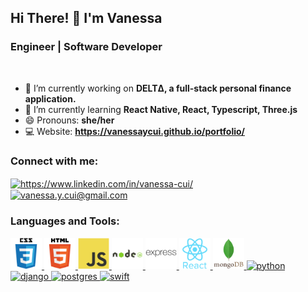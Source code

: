 ## Hi There! 👋 I'm Vanessa

### Engineer | Software Developer

<br/>

<!--
**vanessaycui/vanessaycui** is a ✨ _special_ ✨ repository because its `README.md` (this file) appears on your GitHub profile.

Here are some ideas to get you started:
-->

- 🔭 I’m currently working on <strong>DELTΔ, a full-stack personal finance application.</strong>
- 🌱 I’m currently learning <strong>React Native, React, Typescript, Three.js</strong>
  <!-- - 👯 I’m looking to collaborate on ... -->
  <!-- - 🤔 I’m looking for help with ... -->
  <!-- - 💬 Ask me about ... -->
- 😄 Pronouns: <strong>she/her</strong>
- 💻 Website: <strong>https://vanessaycui.github.io/portfolio/</strong>

### **Connect with me**:
<div align=left>
<a href="https://www.linkedin.com/in/vanessa-cui/" target="blank">
<img align="center" src="https://raw.githubusercontent.com/rahuldkjain/github-profile-readme-generator/master/src/images/icons/Social/linked-in-alt.svg" alt="https://www.linkedin.com/in/vanessa-cui/" width="50" height="50" /> 
</a>

<br/>

<a href="https://mail.google.com/mail/?view=cm&fs=1&to=vanessa.y.cui@gmail.com" target="blank">
<img align="center" src="https://icongr.am/devicon/google-original.svg?size=128&color=currentColor" alt="vanessa.y.cui@gmail.com" width="50" height="50" />
</a>
</div>

### **Languages and Tools:**
<div align=leftr>
<a href="https://www.w3schools.com/css/" target="_blank" rel="noreferrer">
<img src="https://raw.githubusercontent.com/devicons/devicon/master/icons/css3/css3-original-wordmark.svg" alt="css3" width="50" height="50"/>
</a> 
<a href="https://www.w3schools.com/html/" target="_blank" rel="noreferrer">
<img src="https://raw.githubusercontent.com/devicons/devicon/master/icons/html5/html5-original-wordmark.svg" alt="html5" width="50" height="50"/>
</a>
<a href="https://www.javascript.com/" target="_blank" rel="noreferrer">
<img src="https://raw.githubusercontent.com/devicons/devicon/master/icons/javascript/javascript-original.svg" alt="javascript" width="50" height="50"/>
</a>

<a href="https://nodejs.org" target="_blank" rel="noreferrer">
<img src="https://raw.githubusercontent.com/devicons/devicon/master/icons/nodejs/nodejs-original-wordmark.svg" alt="nodejs" width="50" height="50"/>
</a>
<a href="https://expressjs.com" target="_blank" rel="noreferrer">
<img src="https://raw.githubusercontent.com/devicons/devicon/master/icons/express/express-original-wordmark.svg" alt="express" width="50" height="50"/>
</a>
<a href="https://reactjs.org/" target="_blank" rel="noreferrer">
<img src="https://raw.githubusercontent.com/devicons/devicon/master/icons/react/react-original-wordmark.svg" alt="react" width="50" height="50"/>
</a>
<a href="https://www.mongodb.com/" target="_blank" rel="noreferrer">
<img src="https://raw.githubusercontent.com/devicons/devicon/master/icons/mongodb/mongodb-original-wordmark.svg" alt="mongodb" width="50" height="50"/>
</a>

<a href="https://www.python.org/" target="_blank" rel="noreferrer">
<img src="https://icongr.am/devicon/python-original.svg?size=128&color=currentColor" alt="python" width="50" height="50"/>
</a>
<a href="https://www.djangoproject.com/" target="_blank" rel="noreferrer">
<img src="https://icongr.am/devicon/django-original.svg?size=128&color=currentColor" alt="django" width="50" height="50"/>
</a><a href="https://www.postgresql.org/" target="_blank" rel="noreferrer">
<img src="https://icongr.am/devicon/postgresql-original.svg?size=128&color=currentColor" alt="postgres" width="50" height="50"/>
</a>

<a href="https://www.apple.com/ca/swift/" target="_blank" rel="noreferrer">
<img src="https://icongr.am/devicon/swift-original.svg?size=128&color=currentColor" alt="swift" width="50" height="50"/>
</a>



</div>
